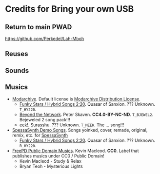 # Credits for Bring your own USB

## Return to main PWAD

https://github.com/Perkedel/Lah-Mboh

## Reuses

## Sounds

## Musics

- [Modarchive](https://modarchive.org/). Default license is [Modarchive Distribution License](https://modarchive.org/index.php?terms-upload).
    - [Funky Stars / Hybrid Songs 2:20](https://modarchive.org/index.php?request=view_by_moduleid&query=66187). Quasar of Sanxion. ??? Unknown. `T_HY220`.
    - [Beyond the Network](https://modarchive.org/index.php?request=view_by_moduleid&query=156184). Peter Skaven. **CC4.0-BY-NC-ND**. `T_BJEWEL2`. Bejeweled 2 song pack!!!
    - [eek!](https://modarchive.org/index.php?request=view_by_moduleid&query=186901). Surasshu. ??? Unknown. `T_MEEK`. The ... song!!!
- [SpessaSynth Demo Songs](https://github.com/spessasus/spessasynth-demo-songs). Songs yoinked, cover, remade, original, remix, etc. for [SpessaSynth](https://spessasus.github.io/SpessaSynth/)
    - [Funky Stars / Hybrid Songs 2:20](https://github.com/spessasus/spessasynth-demo-songs/blob/main/demo_songs/Hybrid%20song%202_20.rmi). Quasar of Sanxion. ??? Unknown. `R_HY220`.
- [FreePD Public Domain Musics](https://freepd.com/). Kevin Macleod. **CC0**. Label that publishes musics under CC0 / Public Domain!
	- Kevin Macleod - Study & Relax
	- Bryan Teoh - Mysterious Lights